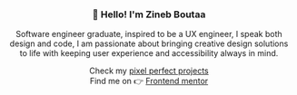 <h3 align="center">👋 Hello! I'm Zineb Boutaa</h3>

<div align="center">
Software engineer graduate, inspired to be a UX engineer, I speak both design and code, I am passionate about bringing creative design solutions to life with keeping user experience and accessibility always in mind.

Check my [pixel perfect projects](https://github.com/zineb-Bou/my-pixel-perfect-projects)  
Find me on 👉 [Frontend mentor](https://www.frontendmentor.io/profile/zineb-Bou)
</div>
<!--
**zineb-Bou/zineb-Bou** is a ✨ _special_ ✨ repository because its `README.md` (this file) appears on your GitHub profile.

Here are some ideas to get you started:

- 🔭 I’m currently working on ...
- 🌱 I’m currently learning ...
- 👯 I’m looking to collaborate on ...
- 🤔 I’m looking for help with ...
- 💬 Ask me about ...
- 📫 How to reach me: ...
- 😄 Pronouns: ...
- ⚡ Fun fact: ...
-->
